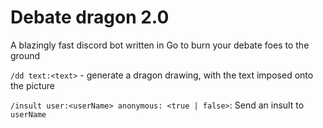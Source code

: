 # Debate dragon 2.0

A blazingly fast discord bot written in Go to burn your debate foes to the ground

`/dd text:<text>` - generate a dragon drawing, with the text imposed onto the picture

`/insult user:<userName> anonymous: <true | false>`: Send an insult to `userName`

